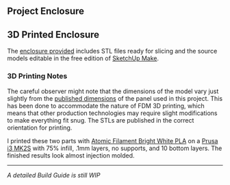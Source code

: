 ## Project Enclosure

## 3D Printed Enclosure
The [enclosure provided](../3D_Printable_Models) includes STL files ready for slicing and the source models editable in the free edition of [SketchUp Make](https://www.sketchup.com/download).  

### 3D Printing Notes
The careful observer might note that the dimensions of the model vary just slightly from the [published dimensions](https://www.itead.cc/wiki/images/a/ad/2.4%27%27_Nextion_Dimension.pdf) of the panel used in this project.  This has been done to accommodate the nature of FDM 3D printing, which means that other production technologies may require slight modifications to make everything fit snug.  The STLs are published in the correct orientation for printing.

I printed these two parts with [Atomic Filament Bright White PLA](https://atomicfilament.com/products/bright-white-pla-filament) on a [Prusa i3 MK2S](http://shop.prusa3d.com/en/3d-printers/59-original-prusa-i3-mk2-kit.html) with 75% infill, .1mm layers, no supports, and 10 bottom layers.  The finished results look almost injection molded.

---

*A detailed Build Guide is still WIP*
